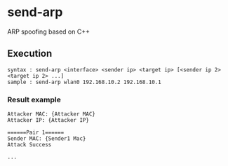 # send-arp
ARP spoofing based on C++

## Execution
```
syntax : send-arp <interface> <sender ip> <target ip> [<sender ip 2> <target ip 2> ...]
sample : send-arp wlan0 192.168.10.2 192.168.10.1

```

### Result example
```
Attacker MAC: {Attacker MAC}
Attacker IP: {Attacker IP}

======Pair 1======
Sender MAC: {Sender1 Mac}
Attack Success

...
```
